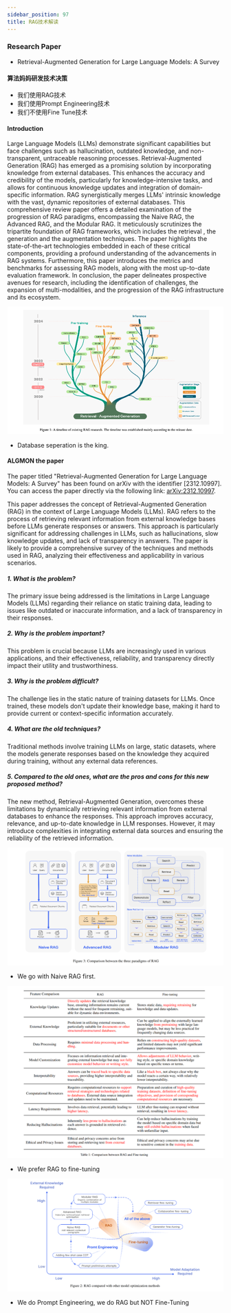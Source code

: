 ```yaml
---
sidebar_position: 97
title: RAG技术解读
---
```


### Research Paper
* Retrieval-Augmented Generation for Large Language Models: A Survey

#### 算法妈妈研发技术决策
* 我们使用RAG技术
* 我们使用Prompt Engineering技术
* 我们不使用Fine Tune技术

#### Introduction
Large Language Models (LLMs) demonstrate significant capabilities but face challenges such as hallucination, outdated knowledge, and non-transparent, untraceable reasoning processes. Retrieval-Augmented Generation (RAG) has emerged as a promising solution by incorporating knowledge from external databases. This enhances the accuracy and credibility of the models, particularly for knowledge-intensive tasks, and allows for continuous knowledge updates and integration of domain-specific information. RAG synergistically merges LLMs' intrinsic knowledge with the vast, dynamic repositories of external databases. This comprehensive review paper offers a detailed examination of the progression of RAG paradigms, encompassing the Naive RAG, the Advanced RAG, and the Modular RAG. It meticulously scrutinizes the tripartite foundation of RAG frameworks, which includes the retrieval , the generation and the augmentation techniques. The paper highlights the state-of-the-art technologies embedded in each of these critical components, providing a profound understanding of the advancements in RAG systems. Furthermore, this paper introduces the metrics and benchmarks for assessing RAG models, along with the most up-to-date evaluation framework. In conclusion, the paper delineates prospective avenues for research, including the identification of challenges, the expansion of multi-modalities, and the progression of the RAG infrastructure and its ecosystem.

![](./20231219/fig.1.png)
* Database seperation is the king.

#### ALGMON the paper
The paper titled "Retrieval-Augmented Generation for Large Language Models: A Survey" has been found on arXiv with the identifier [2312.10997]. You can access the paper directly via the following link: [arXiv:2312.10997](https://arxiv.org/abs/2312.10997).

This paper addresses the concept of Retrieval-Augmented Generation (RAG) in the context of Large Language Models (LLMs). RAG refers to the process of retrieving relevant information from external knowledge bases before LLMs generate responses or answers. This approach is particularly significant for addressing challenges in LLMs, such as hallucinations, slow knowledge updates, and lack of transparency in answers. The paper is likely to provide a comprehensive survey of the techniques and methods used in RAG, analyzing their effectiveness and applicability in various scenarios.

##### 1. What is the problem?
The primary issue being addressed is the limitations in Large Language Models (LLMs) regarding their reliance on static training data, leading to issues like outdated or inaccurate information, and a lack of transparency in their responses.

##### 2. Why is the problem important?
This problem is crucial because LLMs are increasingly used in various applications, and their effectiveness, reliability, and transparency directly impact their utility and trustworthiness.

##### 3. Why is the problem difficult?
The challenge lies in the static nature of training datasets for LLMs. Once trained, these models don't update their knowledge base, making it hard to provide current or context-specific information accurately.

##### 4. What are the old techniques?
Traditional methods involve training LLMs on large, static datasets, where the models generate responses based on the knowledge they acquired during training, without any external data references.

##### 5. Compared to the old ones, what are the pros and cons for this new proposed method?
The new method, Retrieval-Augmented Generation, overcomes these limitations by dynamically retrieving relevant information from external databases to enhance the responses. This approach improves accuracy, relevance, and up-to-date knowledge in LLM responses. However, it may introduce complexities in integrating external data sources and ensuring the reliability of the retrieved information.

![](./20231219/fig.3.png)
* We go with Naive RAG first.

![](./20231219/table.1.png)
* We prefer RAG to fine-tuning

![](./20231219/fig.2.png)
* We do Prompt Engineering, we do RAG but NOT Fine-Tuning